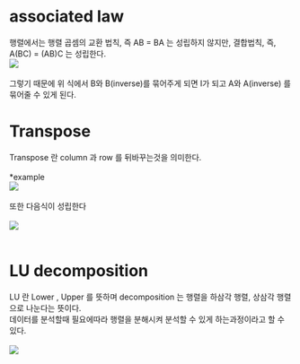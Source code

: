 # associated law
행렬에서는 행렬 곱셈의 교환 법칙, 즉 AB = BA 는 성립하지 않지만, 결합법칙, 즉, A(BC) = (AB)C 는 성립한다.<br>
<img src="https://user-images.githubusercontent.com/53939100/75320717-a8f0d580-58b2-11ea-8ccb-f732dbbf7637.png"></img><br><br>
그렇기 때문에 위 식에서 B와 B(inverse)를 묶어주게 되면 I가 되고 A와 A(inverse) 를 묶어줄 수 있게 된다.<br>

# Transpose
Transpose 란 column 과 row 를 뒤바꾸는것을 의미한다.<br><br>
*example<br>
<img src="https://user-images.githubusercontent.com/53939100/75324535-86fb5100-58ba-11ea-9f69-07101d827764.png"></img><br><br>
또한 다음식이 성립한다<br><br>
<img src="https://user-images.githubusercontent.com/53939100/75325321-f45bb180-58bb-11ea-9da8-230a6fd4f3e1.png"></img><br><br>

# LU decomposition
LU 란 Lower , Upper 를 뜻하며 decomposition 는 행렬을 하삼각 행렬, 상삼각 행렬으로 나눈다는 뜻이다.<br>
데이터를 분석할때 필요에따라 행렬을 분해시켜 분석할 수 있게 하는과정이라고 할 수 있다.<br><br>
<img src="https://user-images.githubusercontent.com/53939100/75327677-2a9b3000-58c0-11ea-96bc-bba34cc3465b.png"></img><br><br>


